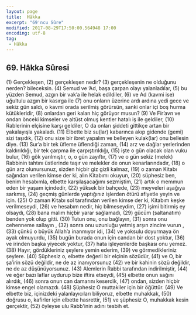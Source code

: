 ```yaml
---
layout: page
title:  Hâkka
excerpt: "69'ncu Sûre"
modified: 2017-08-29T17:50:00.564948 17:00
encoding: utf-8
tag: 
 - Hâkka
---
```


## 69. Hâkka Sûresi

(1) Gerçekleşen,
(2) gerçekleşen nedir?
(3) gerçekleşenin ne olduğunu nerden? bileceksin.
(4) Semud ve ’Ad, başa çarpan olayı yalanladılar,
(5) bu yüzden Semud, azgın bir vak’a ile helak edildiler,
(6) ve Ad (kavmi ise) uğultulu azgın bir kasırga ile
(7) onu onların üzerine ardı ardına yedi gece ve sekiz gün saldı, o kavmi orada serilmiş görürsün, sanki onlar içi boş hurma kütükleridir,
(8) onlardan geri kalan hiç görüyor musun?
(9) Ve Fir’avn ve ondan önceki kimseler ve altüst olmuş kentler hatalı iş ile geldiler,
(10) Rablerinin elçisine karşı geldiler, O da onları şiddeti gittikçe artan bir yakalayışla yakaladı.
(11) Elbette biz su(lar) kabarınca akıp gidende (gemi) sizi taşıdık,
(12) onu size bir ibret yapalım ve belleyen kulak(lar) onu bellesin diye.
(13) Sur’a bir tek üfleme üflendiği zaman,
(14) arz ve dağlar yerlerinden kaldırıldığı, bir tek çarpma ile çarpıştırıldığı,
(15) işte o gün olacak olan vuku bulur,
(16) gök yarılmıştır, o, o gün zayıftır,
(17) ve o gün sekiz (melek)  Rabbinin tahtını üstlerinde taşır ve melekler de onun kenarlarındadır,
(18) o gün arz olunursunuz, sizden hiçbir giz gizli kalmaz,
(19) o zaman Kitabı sağından verilen kimse der ki, alın Kitabımı okuyun,
(20) süphesiz ben, benim hesabımla, elbette karşılaşacağımı sezmiştim, 
(21) artık o memmun eden bir yaşam içindedir,
(22) yüksek bir bahçede,
(23) meyveleri aşağıya sarkmış,
(24) geçmiş günlerde yaptığınız işlerden ötürü afiyetle yeyin ve için.
(25) O zaman Kitabı sol tarafından verilen kimse der ki, Kitabım keşke verilmeseydi,
(26) ve hesabım nedir, hiç bilmeseydim,
(27) işimi bitirmiş ey olsaydı,
(28) bana malım hiçbir yarar sağlamadı,
(29) gücüm (saltanatım) benden yok olup gitti.
(30) Tutun onu, onu bağlayın,
(31) sonra onu cehenneme sallayın ,
(32) sonra onu uzunluğu yetmiş arşın zincire vurun ,
(33) çünkü o büyük Allah’a inanmıyor idi,
(34) ve yoksulu doyurmaya ön ayak olmuyurdu,
(35) bugün burada onun için candan bir dost  yoktur,
(36) ve irinden başka yiyecek yoktur,
(37) hata işleyenlerde başkası onu yemez.
(38) Hayır, gördükleriniz şeylere yemin ederim,
(39) ve görmedikleriniz şeylere. 
(40) Şüphesiz o, elbette değerli bir elçinin sözüdür,
(41) ve O, bir şa’irin sözü değildir, ne de az inanıyorsunuz
(42) ve bir kahinin sözü değildir, ne de az düşünüyorsunuz.
(43) Alemlerin Rabbi tarafından indirilmiştir,
(44) ve eğer bazı laflar uydurup bize iftira etseydi,
(45) elbette onun sağını alırdık,
(46) sonra onun can damarını keserdik,
(47) ondan, sizden hiçbir kimse engel olamazdı.
(48) Şüphesiz O muttakiler için bir öğüttür.
(49) Ve elbette biz, içinizdeki yalanlayıcıları biliyoruz, elbette muhakkak,
(50) doğrusu o, kafirler için elbette hasrettir,
(51) ve şüphesiz O, muhakkak kesin gerçektir,
(52) öyleyse ulu Rabb'inin adını tesbih et. 

